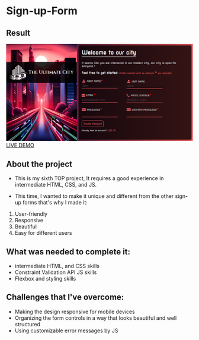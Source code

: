 # Sign-up-Form
## Result
![project preview](imgs/preview.png)
[LIVE DEMO](https://silva-mo.github.io/Sign-up-Form/)

## About the project
- This is my sixth TOP project, It requires a good experience in intermediate HTML, CSS, and JS.

- This time, I wanted to make it unique and different from the other sign-up forms that's why I made it:
 1. User-friendly
 2. Responsive
 3. Beautiful
 4. Easy for different users

## What was needed to complete it:
- intermediate HTML, and CSS skills
- Constraint Validation API JS skills
- Flexbox and styling skills 

## Challenges that I've overcome: 
- Making the design responsive for mobile devices
- Organizing the form controls in a way that looks beautiful and well structured
- Using customizable error messages by JS